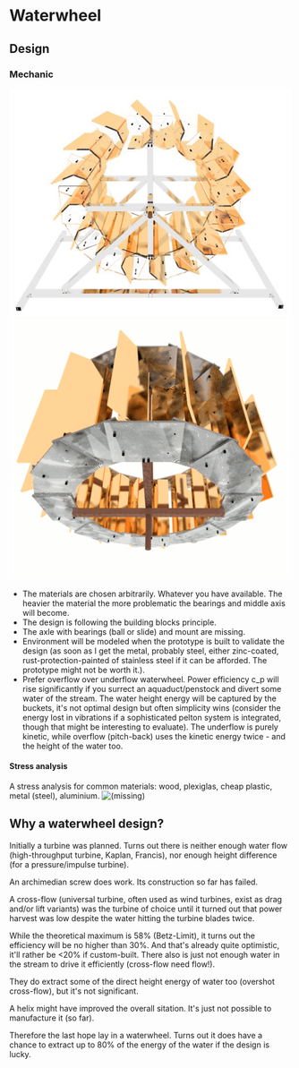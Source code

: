 Waterwheel
===

Design
---

### Mechanic
<img src="waterwheel_with_mount_steel_and_sheet_plexiglas.jpg" alt="" title="" />
<img src="waterwheel.gif" alt="" title="" />

* The materials are chosen arbitrarily. Whatever you have available. The heavier the material the more problematic the bearings and middle axis will become.
* The design is following the building blocks principle.
* The axle with bearings (ball or slide) and mount are missing.
* Environment will be modeled when the prototype is built to validate the design (as soon as I get the metal, probably steel, either zinc-coated, rust-protection-painted of stainless steel if it can be afforded. The prototype might not be worth it.).
* Prefer overflow over underflow waterwheel. Power efficiency c_p will rise significantly if you surrect an aquaduct/penstock and divert some water of the stream. The water height energy will be captured by the buckets, it's not optimal design but often simplicity wins (consider the energy lost in vibrations if a sophisticated pelton system is integrated, though that might be interesting to evaluate).
The underflow is purely kinetic, while overflow (pitch-back) uses the kinetic energy twice - and the height of the water too.


#### Stress analysis
A stress analysis for common materials: wood, plexiglas, cheap plastic, metal (steel), aluminium.
<img src="waterwheel_stress_analysis.jpg" alt="(missing)" title="" />


Why a waterwheel design?
---

Initially a turbine was planned. Turns out there is neither enough water flow (high-throughput turbine, Kaplan, Francis), nor enough height difference (for a pressure/impulse turbine).


An archimedian screw does work. Its construction so far has failed.

A cross-flow (universal turbine, often used as wind turbines, exist as drag and/or lift variants) was the turbine of choice until it turned out that power harvest was low despite the water hitting the turbine blades twice.

While the theoretical maximum is 58% (Betz-Limit), it turns out the efficiency will be no higher than 30%. And that's already quite optimistic, it'll rather be <20% if custom-built.
There also is just not enough water in the stream to drive it efficiently (cross-flow need flow!).

They do extract some of the direct height energy of water too (overshot cross-flow), but it's not significant.
 

A helix might have improved the overall sitation. It's just not possible to manufacture it (so far).

Therefore the last hope lay in a waterwheel. Turns out it does have a chance to extract up to 80% of the energy of the water if the design is lucky.




